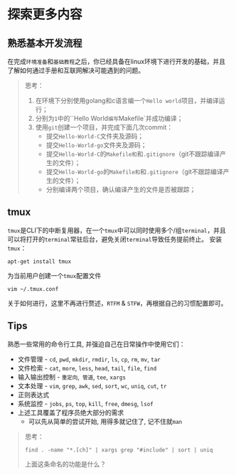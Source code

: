 # 探索更多内容

## 熟悉基本开发流程

在完成`环境准备`和`基础教程`之后，你已经具备在linux环境下进行开发的基础，并且了解如何通过手册和互联网解决可能遇到的问题。
> 思考：  
> 1. 在环境下分别使用golang和c语言编一个`Hello world`项目，并编译运行；
> 2. 分别为`1`中的``Hello World`编写`Makefile`并成功编译；
> 3. 使用`git`创建一个项目，并完成下面几次commit：  
>    * 提交`Hello-World-C`文件夹及源码；
>    * 提交`Hello-World-go`文件夹及源码；
>    * 提交`Hello-World-C`的`Makefile和`和`.gitignore`（git不跟踪编译产生的文件）；
>    * 提交`Hello-World-go`的`Makefile和`和`.gitignore`（git不跟踪编译产生的文件）；
>    * 分别编译两个项目，确认编译产生的文件是否被跟踪；

## tmux
`tmux`是CLI下的中断复用器，在一个`tmux`中可以同时使用多个/组`terminal`，并且可以将打开的`terminal`常驻后台，避免关闭`terminal`导致任务提前终止。
安装`tmux`：
```shell
apt-get install tmux
```
为当前用户创建一个`tmux`配置文件
```
vim ~/.tmux.conf
```
关于如何进行，这里不再进行赘述，`RTFM` & `STFW`，再根据自己的习惯配置即可。

## Tips

熟悉一些常用的命令行工具, 并强迫自己在日常操作中使用它们：
* 文件管理 - `cd`, `pwd`, `mkdir`, `rmdir`, `ls`, `cp`, `rm`, `mv`, `tar`
* 文件检索 - `cat`, `more`, `less`, `head`, `tail`, `file`, `find`
* 输入输出控制 - `重定向`,` 管道`, `tee`, `xargs`
* 文本处理 - `vim`, `grep`, `awk`, `sed`, `sort`, `wc`, `uniq`, `cut`, `tr`
* 正则表达式
* 系统监控 - `jobs`, `ps`, `top`, `kill`, `free`, `dmesg`, `lsof`
* 上述工具覆盖了程序员绝大部分的需求
    * 可以先从简单的尝试开始, 用得多就记住了, 记不住就`man`

> 思考：   
>```
>find . -name "*.[ch]" | xargs grep "#include" | sort | uniq
>```
>上面这条命名的功能是什么？